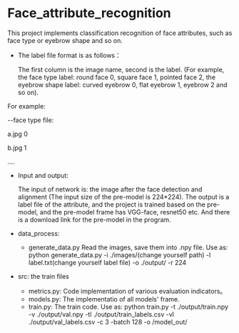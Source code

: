 # Face_attribute_recognition
This project implements classification recognition of face attributes, such as face type or eyebrow shape and so on.
* The label file format is as follows：

  The first column is the image name, second is the label. (For example, the face type label: round face 0, square face 1, pointed face 2,  the eyebrow shape label: curved eyebrow 0, flat eyebrow 1, eyebrow 2 and so on).
  
For example:

--face type file:

  a.jpg 0
  
  b.jpg 1
  
  ....

* Input and output:

  The input of network is: the image after the face detection and alignment (The input size of the pre-model is 224*224).
The output is a label file of the attribute, and the project is trained based on the pre-model, and the pre-model frame has VGG-face, resnet50 etc. And there is a download link for the pre-model in the program.

* data_process:
  * generate_data.py Read the images, save them into .npy file. Use as: python generate_data.py -i ./images/(change yourself path) -l label.txt(change yourself label file) -o ./output/ -r 224

* src: the train files
  * metrics.py: Code implementation of various evaluation indicators。
  * models.py: The implementatio of all models' frame.
  * train.py: The train code. Use as: python train.py -t ./output/train.npy -v ./output/val.npy -tl ./output/train_labels.csv -vl ./output/val_labels.csv -c 3 -batch 128 -o /model_out/
